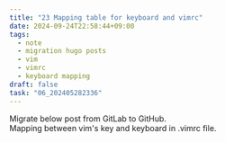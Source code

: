 ```yaml
---
title: "23 Mapping table for keyboard and vimrc"
date: 2024-09-24T22:58:44+09:00
tags:
  - note
  - migration hugo posts
  - vim
  - vimrc
  - keyboard mapping
draft: false
task: "06_202405282336"
---
```


Migrate below post from GitLab to GitHub.  
Mapping between vim's key and keyboard in .vimrc file.  
